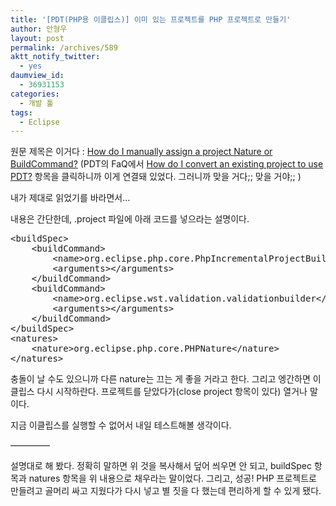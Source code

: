 ```yaml
---
title: '[PDT(PHP용 이클립스)] 이미 있는 프로젝트를 PHP 프로젝트로 만들기'
author: 안형우
layout: post
permalink: /archives/589
aktt_notify_twitter:
  - yes
daumview_id:
  - 36931153
categories:
  - 개발 툴
tags:
  - Eclipse
---
```

<span class="mw-headline">원문 제목은 이거다 : </span><a href="http://wiki.eclipse.org/IRC_FAQ#How_do_I_manually_assign_a_project_Nature_or_BuildCommand.3F" target="_blank"><span class="mw-headline">How do I manually assign a project Nature or BuildCommand?</span></a> (PDT의 FaQ에서 <a href="http://wiki.eclipse.org/PDT/FAQ#How_do_I_convert_an_existing_project_to_use_PDT.3F" target="_blank">How do I convert an existing project to use PDT?</a> 항목을 클릭하니까 이게 연결돼 있었다. 그러니까 맞을 거다;; 맞을 거야;; )

<span class="mw-headline">내가 제대로 읽었기를 바라면서&#8230;</span>

<span class="mw-headline">내용은 간단한데, .project 파일에 아래 코드를 넣으라는 설명이다.</span>

<pre class="brush:xml">&lt;buildSpec&gt;
    &lt;buildCommand&gt;
        &lt;name&gt;org.eclipse.php.core.PhpIncrementalProjectBuilder&lt;/name&gt;
        &lt;arguments&gt;&lt;/arguments&gt;
    &lt;/buildCommand&gt;
    &lt;buildCommand&gt;
        &lt;name&gt;org.eclipse.wst.validation.validationbuilder&lt;/name&gt;
        &lt;arguments&gt;&lt;/arguments&gt;
    &lt;/buildCommand&gt;
&lt;/buildSpec&gt;
&lt;natures&gt;
    &lt;nature&gt;org.eclipse.php.core.PHPNature&lt;/nature&gt;
&lt;/natures&gt;</pre>

충돌이 날 수도 있으니까 다른 nature는 끄는 게 좋을 거라고 한다. 그리고 엥간하면 이클립스 다시 시작하란다. 프로젝트를 닫았다가(close project 항목이 있다) 열거나 말이다.

지금 이클립스를 실행할 수 없어서 내일 테스트해볼 생각이다.

&#8212;&#8212;&#8212;&#8212;&#8211;

설명대로 해 봤다. 정확히 말하면 위 것을 복사해서 덮어 씌우면 안 되고, buildSpec 항목과 natures 항목을 위 내용으로 채우라는 말이었다. 그리고, 성공! PHP 프로젝트로 만들려고 골머리 싸고 지웠다가 다시 넣고 별 짓을 다 했는데 편리하게 할 수 있게 됐다.